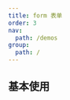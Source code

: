 ```yaml
---
title: form 表单
order: 3
nav:
  path: /demos
group:
  path: /
---
```


## 基本使用

<code
  title="form表单组件"  
  src="../form/index.tsx"
  thumbnail="https://user-images.githubusercontent.com/13635964/101020992-3ed83000-35aa-11eb-8f08-c428bd8ab8e3.png)"
  tags='["Form表单"]'
  description="定义了表单常用配置和回调函数,关闭了表单输入建议，如需开启需要去掉 autoComplete 属性，常用的查询选项等场景都可以使用 form，托管表单内的数据，免去每个输入框的值收集工作。" />
